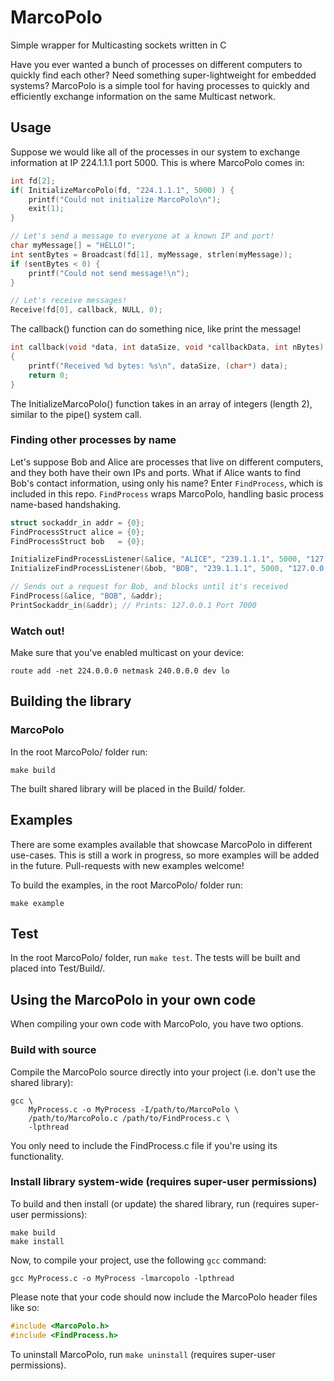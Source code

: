 # MarcoPolo
Simple wrapper for Multicasting sockets written in C

Have you ever wanted a bunch of processes on different computers to quickly find each other? Need something super-lightweight for embedded systems? MarcoPolo is a simple tool for having processes to quickly and efficiently exchange information on the same Multicast network. 



## Usage
Suppose we would like all of the processes in our system to exchange information at IP 224.1.1.1 port 5000. This is where MarcoPolo comes in:

```C
int fd[2];
if( InitializeMarcoPolo(fd, "224.1.1.1", 5000) ) { 
    printf("Could not initialize MarcoPolo\n");
    exit(1);
}   

// Let's send a message to everyone at a known IP and port!
char myMessage[] = "HELLO!";
int sentBytes = Broadcast(fd[1], myMessage, strlen(myMessage));
if (sentBytes < 0) {
    printf("Could not send message!\n");
}   

// Let's receive messages!
Receive(fd[0], callback, NULL, 0); 
```

The callback() function can do something nice, like print the message!

```C
int callback(void *data, int dataSize, void *callbackData, int nBytes)
{   
    printf("Received %d bytes: %s\n", dataSize, (char*) data);
    return 0;
}
```

The InitializeMarcoPolo() function takes in an array of integers (length 2), similar to the pipe() system call. 



### Finding other processes by name
Let's suppose Bob and Alice are processes that live on different computers, and they both have their own IPs and ports. What if Alice wants to find Bob's contact information, using only his name? Enter `FindProcess`, which is included in this repo. `FindProcess` wraps MarcoPolo, handling basic process name-based handshaking.

```C
struct sockaddr_in addr = {0};
FindProcessStruct alice = {0};
FindProcessStruct bob   = {0};

InitializeFindProcessListener(&alice, "ALICE", "239.1.1.1", 5000, "127.0.0.1", 60000);	
InitializeFindProcessListener(&bob, "BOB", "239.1.1.1", 5000, "127.0.0.1", 7000);	

// Sends out a request for Bob, and blocks until it's received
FindProcess(&alice, "BOB", &addr); 
PrintSockaddr_in(&addr); // Prints: 127.0.0.1 Port 7000
```



### Watch out!
Make sure that you've enabled multicast on your device:
```
route add -net 224.0.0.0 netmask 240.0.0.0 dev lo
```



## Building the library

### MarcoPolo
In the root MarcoPolo/ folder run:

```shell
make build
```

The built shared library will be placed in the Build/ folder.



## Examples
There are some examples available that showcase MarcoPolo in different use-cases. This is still a work in progress, so more examples will be added in the future. Pull-requests with new examples welcome!

To build the examples, in the root MarcoPolo/ folder run:

```shell
make example
```


## Test
In the root MarcoPolo/ folder, run `make test`. The tests will be built and placed into Test/Build/.



## Using the MarcoPolo in your own code
When compiling your own code with MarcoPolo, you have two options.

### Build with source
Compile the MarcoPolo source directly into your project (i.e. don't use the shared library):

```shell
gcc \
    MyProcess.c -o MyProcess -I/path/to/MarcoPolo \
    /path/to/MarcoPolo.c /path/to/FindProcess.c \
    -lpthread
```

You only need to include the FindProcess.c file if you're using its functionality.


### Install library system-wide (requires super-user permissions)
To build and then install (or update) the shared library, run (requires super-user permissions):

```shell
make build
make install
```

Now, to compile your project, use the following `gcc` command:

```shell
gcc MyProcess.c -o MyProcess -lmarcopolo -lpthread
```

Please note that your code should now include the MarcoPolo header files like so:

```C
#include <MarcoPolo.h>
#include <FindProcess.h>
```

To uninstall MarcoPolo, run `make uninstall` (requires super-user permissions).